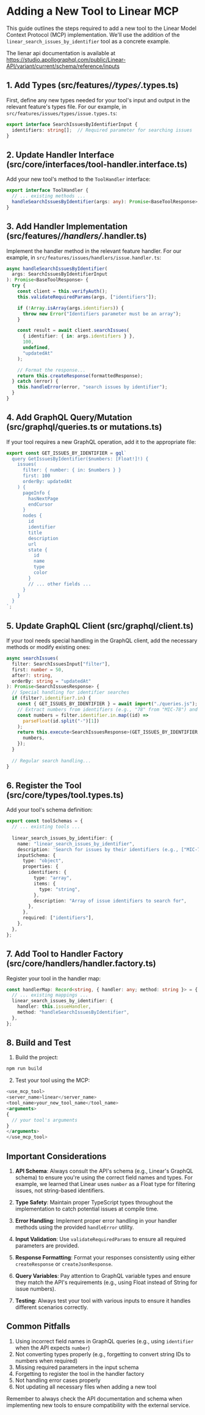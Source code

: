 # Adding a New Tool to Linear MCP

This guide outlines the steps required to add a new tool to the Linear Model Context Protocol (MCP) implementation. We'll use the addition of the `linear_search_issues_by_identifier` tool as a concrete example.

The lienar api documentation is available at https://studio.apollographql.com/public/Linear-API/variant/current/schema/reference/inputs

## 1. Add Types (src/features/*/types/*.types.ts)

First, define any new types needed for your tool's input and output in the relevant feature's types file. For our example, in `src/features/issues/types/issue.types.ts`:

```typescript
export interface SearchIssuesByIdentifierInput {
  identifiers: string[];  // Required parameter for searching issues
}
```

## 2. Update Handler Interface (src/core/interfaces/tool-handler.interface.ts)

Add your new tool's method to the `ToolHandler` interface:

```typescript
export interface ToolHandler {
  // ... existing methods ...
  handleSearchIssuesByIdentifier(args: any): Promise<BaseToolResponse>;
}
```

## 3. Add Handler Implementation (src/features/*/handlers/*.handler.ts)

Implement the handler method in the relevant feature handler. For our example, in `src/features/issues/handlers/issue.handler.ts`:

```typescript
async handleSearchIssuesByIdentifier(
  args: SearchIssuesByIdentifierInput
): Promise<BaseToolResponse> {
  try {
    const client = this.verifyAuth();
    this.validateRequiredParams(args, ["identifiers"]);

    if (!Array.isArray(args.identifiers)) {
      throw new Error("Identifiers parameter must be an array");
    }

    const result = await client.searchIssues(
      { identifier: { in: args.identifiers } },
      100,
      undefined,
      "updatedAt"
    );

    // Format the response...
    return this.createResponse(formattedResponse);
  } catch (error) {
    this.handleError(error, "search issues by identifier");
  }
}
```

## 4. Add GraphQL Query/Mutation (src/graphql/queries.ts or mutations.ts)

If your tool requires a new GraphQL operation, add it to the appropriate file:

```typescript
export const GET_ISSUES_BY_IDENTIFIER = gql`
  query GetIssuesByIdentifier($numbers: [Float!]!) {
    issues(
      filter: { number: { in: $numbers } }
      first: 100
      orderBy: updatedAt
    ) {
      pageInfo {
        hasNextPage
        endCursor
      }
      nodes {
        id
        identifier
        title
        description
        url
        state {
          id
          name
          type
          color
        }
        // ... other fields ...
      }
    }
  }
`;
```

## 5. Update GraphQL Client (src/graphql/client.ts)

If your tool needs special handling in the GraphQL client, add the necessary methods or modify existing ones:

```typescript
async searchIssues(
  filter: SearchIssuesInput["filter"],
  first: number = 50,
  after?: string,
  orderBy: string = "updatedAt"
): Promise<SearchIssuesResponse> {
  // Special handling for identifier searches
  if (filter?.identifier?.in) {
    const { GET_ISSUES_BY_IDENTIFIER } = await import("./queries.js");
    // Extract numbers from identifiers (e.g., "78" from "MIC-78") and convert to Float
    const numbers = filter.identifier.in.map((id) =>
      parseFloat(id.split("-")[1])
    );
    return this.execute<SearchIssuesResponse>(GET_ISSUES_BY_IDENTIFIER, {
      numbers,
    });
  }
  
  // Regular search handling...
}
```

## 6. Register the Tool (src/core/types/tool.types.ts)

Add your tool's schema definition:

```typescript
export const toolSchemas = {
  // ... existing tools ...
  
  linear_search_issues_by_identifier: {
    name: "linear_search_issues_by_identifier",
    description: 'Search for issues by their identifiers (e.g., ["MIC-78", "MIC-79"])',
    inputSchema: {
      type: "object",
      properties: {
        identifiers: {
          type: "array",
          items: {
            type: "string",
          },
          description: "Array of issue identifiers to search for",
        },
      },
      required: ["identifiers"],
    },
  },
};
```

## 7. Add Tool to Handler Factory (src/core/handlers/handler.factory.ts)

Register your tool in the handler map:

```typescript
const handlerMap: Record<string, { handler: any; method: string }> = {
  // ... existing mappings ...
  linear_search_issues_by_identifier: {
    handler: this.issueHandler,
    method: "handleSearchIssuesByIdentifier",
  },
};
```

## 8. Build and Test

1. Build the project:
```bash
npm run build
```

2. Test your tool using the MCP:
```typescript
<use_mcp_tool>
<server_name>linear</server_name>
<tool_name>your_new_tool_name</tool_name>
<arguments>
{
  // your tool's arguments
}
</arguments>
</use_mcp_tool>
```

## Important Considerations

1. **API Schema**: Always consult the API's schema (e.g., Linear's GraphQL schema) to ensure you're using the correct field names and types. For example, we learned that Linear uses `number` as a Float type for filtering issues, not string-based identifiers.

2. **Type Safety**: Maintain proper TypeScript types throughout the implementation to catch potential issues at compile time.

3. **Error Handling**: Implement proper error handling in your handler methods using the provided `handleError` utility.

4. **Input Validation**: Use `validateRequiredParams` to ensure all required parameters are provided.

5. **Response Formatting**: Format your responses consistently using either `createResponse` or `createJsonResponse`.

6. **Query Variables**: Pay attention to GraphQL variable types and ensure they match the API's requirements (e.g., using Float instead of String for issue numbers).

7. **Testing**: Always test your tool with various inputs to ensure it handles different scenarios correctly.

## Common Pitfalls

1. Using incorrect field names in GraphQL queries (e.g., using `identifier` when the API expects `number`)
2. Not converting types properly (e.g., forgetting to convert string IDs to numbers when required)
3. Missing required parameters in the input schema
4. Forgetting to register the tool in the handler factory
5. Not handling error cases properly
6. Not updating all necessary files when adding a new tool

Remember to always check the API documentation and schema when implementing new tools to ensure compatibility with the external service.
